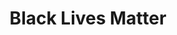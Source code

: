 ---
pid: mx132
title: Black Lives Matter
location_transcription: Center City
coordinates: "[-75.17002345178, 39.953174847717]"
zipcode: 
gen_neighborhood: 
neighborhood: 
outside_phl: 
age: '14'
age_range: 13-19
instagram: 
image_file_name: mx_132.jpg
proposal_transcription: A mural showing victims of police brutality, or a statue of
  a black person being held at gunpoint by a white policeman
topic: 
topic_summary: 
type: 
keywords_other: 
credit: Amira Eaddy
image_labels: 
twitter: 
facebook: 
permalink: "/monuments/mx132/"
layout: item-page
---